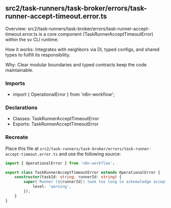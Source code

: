 ## src2/task-runners/task-broker/errors/task-runner-accept-timeout.error.ts

Overview: src2/task-runners/task-broker/errors/task-runner-accept-timeout.error.ts is a core component (TaskRunnerAcceptTimeoutError) within the sv CLI runtime.

How it works: Integrates with neighbors via DI, typed configs, and shared types to fulfill its responsibility.

Why: Clear modular boundaries and typed contracts keep the code maintainable.

### Imports

- import { OperationalError } from 'n8n-workflow';

### Declarations

- Classes: TaskRunnerAcceptTimeoutError
- Exports: TaskRunnerAcceptTimeoutError

### Recreate

Place this file at `src2/task-runners/task-broker/errors/task-runner-accept-timeout.error.ts` and use the following source:

```ts
import { OperationalError } from 'n8n-workflow';

export class TaskRunnerAcceptTimeoutError extends OperationalError {
	constructor(taskId: string, runnerId: string) {
		super(`Runner (${runnerId}) took too long to acknowledge acceptance of task (${taskId})`, {
			level: 'warning',
		});
	}
}

```

